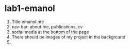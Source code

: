 # lab1-emanol

1. Title emanol.me
2. nav-bar: about.me, publications, cv
3. social media at the bottom of the page
4. There should be images of my project in the background
5. 
